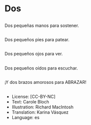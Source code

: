 # Dos

##
Dos pequeñas manos para sostener.

##


##
Dos pequeños pies para patear.

##


##
Dos pequeños ojos para ver.

##


##
Dos pequeños oídos para escuchar.

##


##
¡Y dos brazos amorosos para ABRAZAR!

##


##
* License: [CC-BY-NC]
* Text: Carole Bloch
* Illustration: Richard MacIntosh
* Translation: Karina Vásquez
* Language: es
